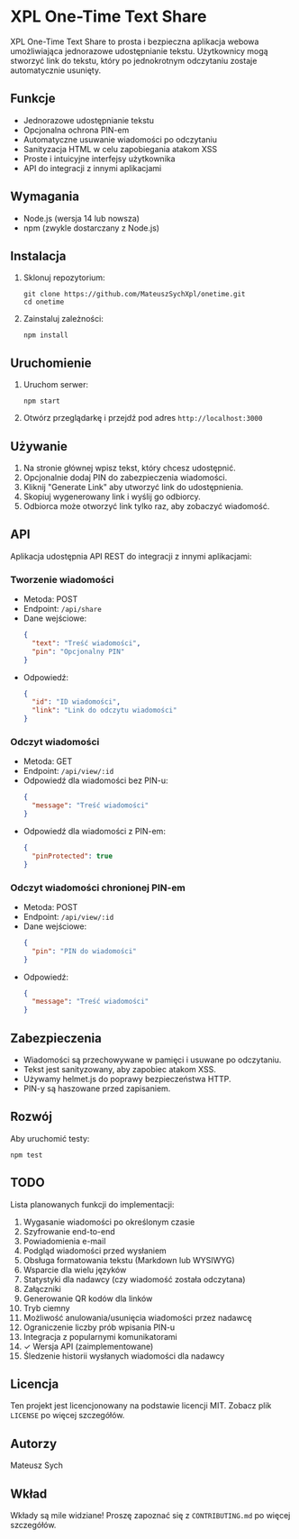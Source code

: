 # XPL One-Time Text Share

XPL One-Time Text Share to prosta i bezpieczna aplikacja webowa umożliwiająca jednorazowe udostępnianie tekstu. Użytkownicy mogą stworzyć link do tekstu, który po jednokrotnym odczytaniu zostaje automatycznie usunięty.

## Funkcje

- Jednorazowe udostępnianie tekstu
- Opcjonalna ochrona PIN-em
- Automatyczne usuwanie wiadomości po odczytaniu
- Sanityzacja HTML w celu zapobiegania atakom XSS
- Proste i intuicyjne interfejsy użytkownika
- API do integracji z innymi aplikacjami

## Wymagania

- Node.js (wersja 14 lub nowsza)
- npm (zwykle dostarczany z Node.js)

## Instalacja

1. Sklonuj repozytorium:
   ```
   git clone https://github.com/MateuszSychXpl/onetime.git
   cd onetime
   ```

2. Zainstaluj zależności:
   ```
   npm install
   ```

## Uruchomienie

1. Uruchom serwer:
   ```
   npm start
   ```

2. Otwórz przeglądarkę i przejdź pod adres `http://localhost:3000`

## Używanie

1. Na stronie głównej wpisz tekst, który chcesz udostępnić.
2. Opcjonalnie dodaj PIN do zabezpieczenia wiadomości.
3. Kliknij "Generate Link" aby utworzyć link do udostępnienia.
4. Skopiuj wygenerowany link i wyślij go odbiorcy.
5. Odbiorca może otworzyć link tylko raz, aby zobaczyć wiadomość.

## API

Aplikacja udostępnia API REST do integracji z innymi aplikacjami:

### Tworzenie wiadomości

- Metoda: POST
- Endpoint: `/api/share`
- Dane wejściowe: 
  ```json
  {
    "text": "Treść wiadomości",
    "pin": "Opcjonalny PIN"
  }
  ```
- Odpowiedź:
  ```json
  {
    "id": "ID wiadomości",
    "link": "Link do odczytu wiadomości"
  }
  ```

### Odczyt wiadomości

- Metoda: GET
- Endpoint: `/api/view/:id`
- Odpowiedź dla wiadomości bez PIN-u:
  ```json
  {
    "message": "Treść wiadomości"
  }
  ```
- Odpowiedź dla wiadomości z PIN-em:
  ```json
  {
    "pinProtected": true
  }
  ```

### Odczyt wiadomości chronionej PIN-em

- Metoda: POST
- Endpoint: `/api/view/:id`
- Dane wejściowe:
  ```json
  {
    "pin": "PIN do wiadomości"
  }
  ```
- Odpowiedź:
  ```json
  {
    "message": "Treść wiadomości"
  }
  ```

## Zabezpieczenia

- Wiadomości są przechowywane w pamięci i usuwane po odczytaniu.
- Tekst jest sanityzowany, aby zapobiec atakom XSS.
- Używamy helmet.js do poprawy bezpieczeństwa HTTP.
- PIN-y są haszowane przed zapisaniem.

## Rozwój

Aby uruchomić testy:

```
npm test
```

## TODO

Lista planowanych funkcji do implementacji:

1. Wygasanie wiadomości po określonym czasie
2. Szyfrowanie end-to-end
3. Powiadomienia e-mail
4. Podgląd wiadomości przed wysłaniem
5. Obsługa formatowania tekstu (Markdown lub WYSIWYG)
6. Wsparcie dla wielu języków
7. Statystyki dla nadawcy (czy wiadomość została odczytana)
8. Załączniki
9. Generowanie QR kodów dla linków
10. Tryb ciemny
11. Możliwość anulowania/usunięcia wiadomości przez nadawcę
12. Ograniczenie liczby prób wpisania PIN-u
13. Integracja z popularnymi komunikatorami
14. ✓ Wersja API (zaimplementowane)
15. Śledzenie historii wysłanych wiadomości dla nadawcy

## Licencja

Ten projekt jest licencjonowany na podstawie licencji MIT. Zobacz plik `LICENSE` po więcej szczegółów.

## Autorzy

Mateusz Sych

## Wkład

Wkłady są mile widziane! Proszę zapoznać się z `CONTRIBUTING.md` po więcej szczegółów.